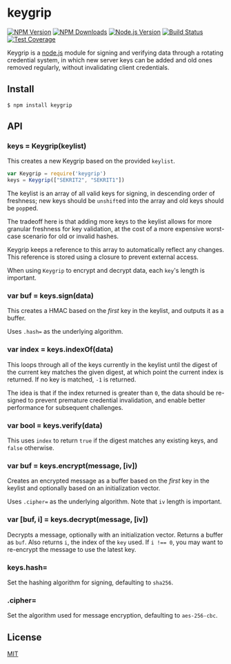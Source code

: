 # keygrip

[![NPM Version][npm-image]][npm-url]
[![NPM Downloads][downloads-image]][downloads-url]
[![Node.js Version][node-version-image]][node-version-url]
[![Build Status][travis-image]][travis-url]
[![Test Coverage][coveralls-image]][coveralls-url]

Keygrip is a [node.js](http://nodejs.org/) module for signing and verifying data through a rotating credential system, in which new server keys can be added and old ones removed regularly, without invalidating client credentials.

## Install

    $ npm install keygrip

## API

### keys = Keygrip(keylist)

This creates a new Keygrip based on the provided `keylist`.

```javascript
var Keygrip = require('keygrip')
keys = Keygrip(["SEKRIT2", "SEKRIT1"])
```

The keylist is an array of all valid keys for signing, in descending order of freshness; new keys should be `unshift`ed into the array and old keys should be `pop`ped.

The tradeoff here is that adding more keys to the keylist allows for more granular freshness for key validation, at the cost of a more expensive worst-case scenario for old or invalid hashes.

Keygrip keeps a reference to this array to automatically reflect any changes. This reference is stored using a closure to prevent external access.

When using `Keygrip` to encrypt and decrypt data, each `key`'s length is important.

### var buf = keys.sign(data)

This creates a HMAC based on the _first_ key in the keylist, and outputs it as a buffer.

Uses `.hash=` as the underlying algorithm.

### var index = keys.indexOf(data)

This loops through all of the keys currently in the keylist until the digest of the current key matches the given digest, at which point the current index is returned. If no key is matched, `-1` is returned.

The idea is that if the index returned is greater than `0`, the data should be re-signed to prevent premature credential invalidation, and enable better performance for subsequent challenges.

### var bool = keys.verify(data)

This uses `index` to return `true` if the digest matches any existing keys, and `false` otherwise.

### var buf = keys.encrypt(message, [iv])

Creates an encrypted message as a buffer based on the _first_ key in the keylist and optionally based on an initialization vector.

Uses `.cipher=` as the underlying algorithm.
Note that `iv` length is important.

### var [buf, i] = keys.decrypt(message, [iv])

Decrypts a message, optionally with an initialization vector.
Returns a buffer as `buf`.
Also returns `i`, the index of the `key` used.
If `i !== 0`, you may want to re-encrypt the message to use the latest key.

### keys.hash=

Set the hashing algorithm for signing, defaulting to `sha256`.

### .cipher=

Set the algorithm used for message encryption, defaulting to `aes-256-cbc`.

## License

[MIT](LICENSE)

[npm-image]: https://img.shields.io/npm/v/keygrip.svg
[npm-url]: https://npmjs.org/package/keygrip
[node-version-image]: https://img.shields.io/node/v/keygrip.svg
[node-version-url]: http://nodejs.org/download/
[travis-image]: https://img.shields.io/travis/crypto-utils/keygrip/master.svg
[travis-url]: https://travis-ci.org/crypto-utils/keygrip
[coveralls-image]: https://img.shields.io/coveralls/crypto-utils/keygrip/master.svg
[coveralls-url]: https://coveralls.io/r/crypto-utils/keygrip?branch=master
[downloads-image]: https://img.shields.io/npm/dm/keygrip.svg
[downloads-url]: https://npmjs.org/package/keygrip
